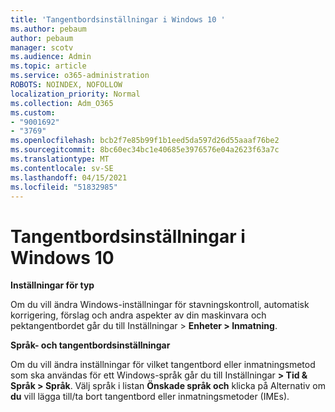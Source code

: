 ```yaml
---
title: 'Tangentbordsinställningar i Windows 10 '
ms.author: pebaum
author: pebaum
manager: scotv
ms.audience: Admin
ms.topic: article
ms.service: o365-administration
ROBOTS: NOINDEX, NOFOLLOW
localization_priority: Normal
ms.collection: Adm_O365
ms.custom:
- "9001692"
- "3769"
ms.openlocfilehash: bcb2f7e85b99f1b1eed5da597d26d55aaaf76be2
ms.sourcegitcommit: 8bc60ec34bc1e40685e3976576e04a2623f63a7c
ms.translationtype: MT
ms.contentlocale: sv-SE
ms.lasthandoff: 04/15/2021
ms.locfileid: "51832985"
---
```

# <a name="keyboard-settings-in-windows-10"></a>Tangentbordsinställningar i Windows 10

**Inställningar för typ**

Om du vill ändra Windows-inställningar för stavningskontroll, automatisk korrigering, förslag och andra aspekter av din maskinvara och pektangentbordet går du till Inställningar > **Enheter > Inmatning**. 

**Språk- och tangentbordsinställningar**

Om du vill ändra inställningar för vilket tangentbord eller inmatningsmetod som ska användas för ett Windows-språk går du till Inställningar **> Tid & Språk > Språk**. Välj språk i listan **Önskade språk och** klicka på Alternativ om **du** vill lägga till/ta bort tangentbord eller inmatningsmetoder (IMEs).
